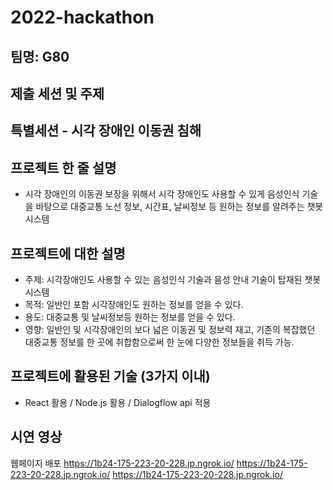 # 2022-hackathon

## 팀명: G80

## 제출 세션 및 주제

## 특별세션 - 시각 장애인 이동권 침해

## 프로젝트 한 줄 설명

- 시각 장애인의 이동권 보장을 위해서 시각 장애인도 사용할 수 있게 음성인식 기술을 바탕으로 대중교통 노선 정보, 시간표, 날씨정보 등 원하는 정보를 알려주는 챗봇 시스템

## 프로젝트에 대한 설명

- 주제: 시각장애인도 사용할 수 있는 음성인식 기술과 음성 안내 기술이 탑재된 챗봇 시스템
- 목적: 일반인 포함 시각장애인도 원하는 정보를 얻을 수 있다.
- 용도: 대중교통 및 날씨정보등 원하는 정보를 얻을 수 있다.
- 영향: 일반인 및 시각장애인의 보다 넓은 이동권 및 정보력 재고, 기존의 복잡했던 대중교통 정보를 한 곳에 취합함으로써 한 눈에 다양한 정보들을 취득 가능. 

## 프로젝트에 활용된 기술 (3가지 이내)

- React 활용 / Node.js 활용 / Dialogflow api 적용

## 시연 영상

웹페이지 배포
https://1b24-175-223-20-228.jp.ngrok.io/
https://1b24-175-223-20-228.jp.ngrok.io/
https://1b24-175-223-20-228.jp.ngrok.io/
